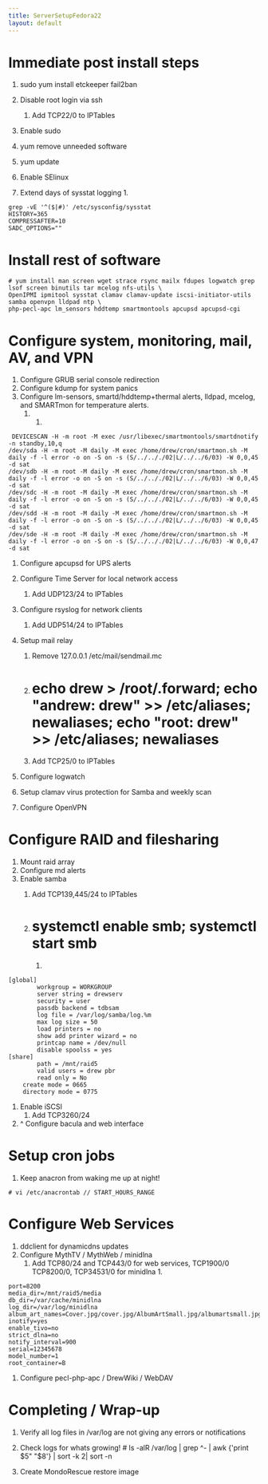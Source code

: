 ```yaml
---
title: ServerSetupFedora22
layout: default
---
```


Immediate post install steps
============================

1.  sudo yum install etckeeper fail2ban

2.  Disable root login via ssh
    1.  Add TCP22/0 to IPTables
3.  Enable sudo
4.  yum remove unneeded software
5.  yum update
6.  Enable SElinux
7.  Extend days of sysstat logging
    1.  

<!-- -->

    grep -vE '^($|#)' /etc/sysconfig/sysstat
    HISTORY=365
    COMPRESSAFTER=10
    SADC_OPTIONS=""

Install rest of software
========================

    # yum install man screen wget strace rsync mailx fdupes logwatch grep lsof screen binutils tar mcelog nfs-utils \
    OpenIPMI ipmitool sysstat clamav clamav-update iscsi-initiator-utils samba openvpn lldpad ntp \
    php-pecl-apc lm_sensors hddtemp smartmontools apcupsd apcupsd-cgi 

Configure system, monitoring, mail, AV, and VPN
===============================================

1.  Configure GRUB serial console redirection
2.  Configure kdump for system panics
3.  Configure lm-sensors, smartd/hddtemp+thermal alerts, lldpad, mcelog,
    and SMARTmon for temperature alerts.
    1.  1.  

<!-- -->

     DEVICESCAN -H -m root -M exec /usr/libexec/smartmontools/smartdnotify -n standby,10,q
    /dev/sda -H -m root -M daily -M exec /home/drew/cron/smartmon.sh -M daily -f -l error -o on -S on -s (S/../.././02|L/../../6/03) -W 0,0,45 -d sat
    /dev/sdb -H -m root -M daily -M exec /home/drew/cron/smartmon.sh -M daily -f -l error -o on -S on -s (S/../.././02|L/../../6/03) -W 0,0,45 -d sat
    /dev/sdc -H -m root -M daily -M exec /home/drew/cron/smartmon.sh -M daily -f -l error -o on -S on -s (S/../.././02|L/../../6/03) -W 0,0,45 -d sat
    /dev/sdd -H -m root -M daily -M exec /home/drew/cron/smartmon.sh -M daily -f -l error -o on -S on -s (S/../.././02|L/../../6/03) -W 0,0,45 -d sat
    /dev/sde -H -m root -M daily -M exec /home/drew/cron/smartmon.sh -M daily -f -l error -o on -S on -s (S/../.././02|L/../../6/03) -W 0,0,47 -d sat

1.  Configure apcupsd for UPS alerts
2.  Configure Time Server for local network access
    1.  Add UDP123/24 to IPTables
3.  Configure rsyslog for network clients
    1.  Add UDP514/24 to IPTables
4.  Setup mail relay
    1.  Remove 127.0.0.1 /etc/mail/sendmail.mc
    2.  # echo drew > /root/.forward; echo "andrew: drew" >> /etc/aliases; newaliases; echo "root: drew" >> /etc/aliases; newaliases

    3.  Add TCP25/0 to IPTables

5.  Configure logwatch
6.  Setup clamav virus protection for Samba and weekly scan
7.  Configure OpenVPN

Configure RAID and filesharing
==============================

1.  Mount raid array
2.  Configure md alerts
3.  Enable samba
    1.  Add TCP139,445/24 to IPTables
    2.  # systemctl enable smb; systemctl start smb

        1.  

<!-- -->

     
    [global]
            workgroup = WORKGROUP
            server string = drewserv
            security = user
            passdb backend = tdbsam
            log file = /var/log/samba/log.%m
            max log size = 50
            load printers = no
            show add printer wizard = no
            printcap name = /dev/null
            disable spoolss = yes
    [share]
            path = /mnt/raid5
            valid users = drew pbr
            read only = No
        create mode = 0665
        directory mode = 0775

1.  Enable iSCSI
    1.  Add TCP3260/24
2.  ^ Configure bacula and web interface

Setup cron jobs
===============

1.  Keep anacron from waking me up at night!

<!-- -->

    # vi /etc/anacrontab // START_HOURS_RANGE

Configure Web Services
======================

1.  ddclient for dynamicdns updates
2.  Configure MythTV / MythWeb / minidlna
    1.  Add TCP80/24 and TCP443/0 for web services, TCP1900/0 TCP8200/0,
        TCP34531/0 for minidlna
        1.  

<!-- -->

     
    port=8200
    media_dir=/mnt/raid5/media
    db_dir=/var/cache/minidlna
    log_dir=/var/log/minidlna
    album_art_names=Cover.jpg/cover.jpg/AlbumArtSmall.jpg/albumartsmall.jpg/AlbumArt.jpg/albumart.jpg/Album.jpg/album.jpg/Folder.jpg/folder.jpg/Thumb.jpg/thumb.jpg
    inotify=yes
    enable_tivo=no
    strict_dlna=no
    notify_interval=900
    serial=12345678
    model_number=1
    root_container=B

1.  Configure pecl-php-apc / DrewWiki / WebDAV

Completing / Wrap-up
====================

1.  Verify all log files in /var/log are not giving any errors or
    notifications
2.  Check logs for whats growing!
        # ls -alR /var/log | grep ^- | awk {'print $5" "$8'} | sort -k 2| sort -n

3.  Create MondoRescue restore image

